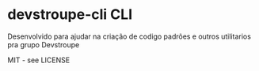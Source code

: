 # devstroupe-cli CLI
Desenvolvido para ajudar na criação de codigo padrões e outros utilitarios pra grupo Devstroupe

MIT - see LICENSE

